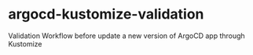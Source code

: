 # argocd-kustomize-validation
Validation Workflow before update a new version of ArgoCD app through Kustomize
